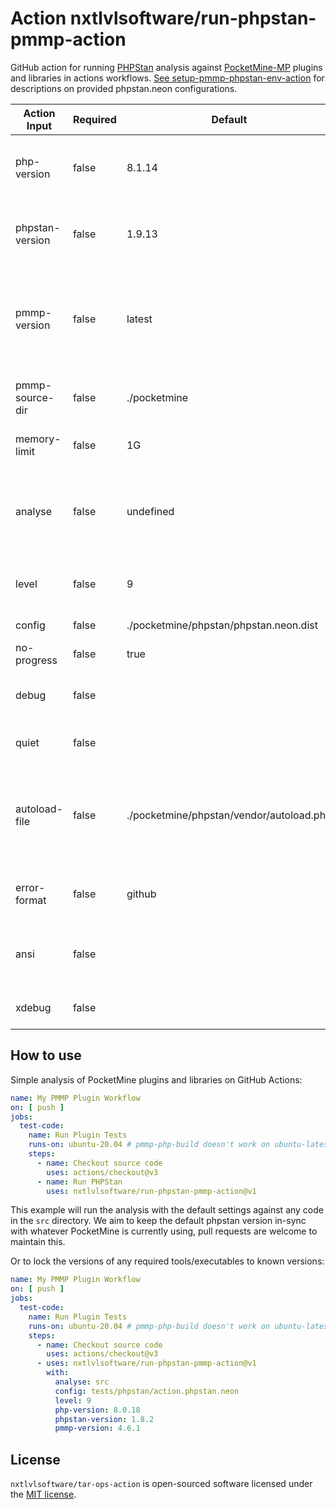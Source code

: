 # Action nxtlvlsoftware/run-phpstan-pmmp-action

GitHub action for running [PHPStan](https://github.com/phpstan/phpstan) analysis against [PocketMine-MP](https://github/pmmp/PocketMine-MP)
plugins and libraries in actions workflows. [See setup-pmmp-phpstan-env-action](https://github.com/NxtLvLSoftware/setup-pmmp-phpstan-env-action) for descriptions on provided phpstan.neon configurations.

| Action Input    | Required | Default                                  | Description                                                                                                                                                                                              |
|-----------------|----------|------------------------------------------|----------------------------------------------------------------------------------------------------------------------------------------------------------------------------------------------------------|
| php-version     | false    | 8.1.14                                   | Specifies the version of php to use. We try to keep the default up-to-date with PocketMine. Pull Requests welcome.                                                                                       |
| phpstan-version | false    | 1.9.13                                   | Specifies the version of phpstan to use. We try to keep the default up-to-date with PocketMine. Pull Requests welcome.                                                                                   |
| pmmp-version    | false    | latest                                   | Specifies the version of pmmp to use. Will use the latest available release by default. You should keep this locked to the API version in your plugin.yml as any non-stable release could be downloaded. |
| pmmp-source-dir | false    | ./pocketmine                             | Specifies the directory to install PocketMine sources and default phpstan.neon configs to.                                                                                                               |
| memory-limit    | false    | 1G                                       | Specifies the memory limit in the same format php.ini accepts.                                                                                                                                           |
| analyse         | false    | undefined                                | A space seperated list of paths to analyse. Providing paths here will override any paths specified in phpstan.neon files. (https://phpstan.org/config-reference#analysed-files)                          |
| level           | false    | 9                                        | Specifies the rule level to run (1-9). https://phpstan.org/user-guide/rule-levels                                                                                                                        |
| config          | false    | ./pocketmine/phpstan/phpstan.neon.dist   | Path to a phpstan.neon configuration file.                                                                                                                                                               |
| no-progress     | false    | true                                     | Turns off the progress bar.                                                                                                                                                                              |
| debug           | false    |                                          | Instead of the progress bar, it outputs lines with each analysed file before its analysis.                                                                                                               |
| quiet           | false    |                                          | Silences all the output. Useful if you’re interested only in the exit code.                                                                                                                              |
| autoload-file   | false    | ./pocketmine/phpstan/vendor/autoload.php | If your application uses a custom autoloader, you should set it up and register in a PHP file that is passed to this CLI option. Relative paths are resolved based on the current working directory.     |
| error-format    | false    | github                                   | Specifies a custom error formatter. https://phpstan.org/user-guide/output-format                                                                                                                         |
| ansi            | false    |                                          | Overrides the auto-detection of whether colors should be used in the output and how nice the progress bar should be.                                                                                     |
| xdebug          | false    |                                          | PHPStan turns off XDebug if it’s enabled to achieve better performance.                                                                                                                                  |

## How to use

Simple analysis of PocketMine plugins and libraries on GitHub Actions:

```yml
name: My PMMP Plugin Workflow
on: [ push ]
jobs:
  test-code:
    name: Run Plugin Tests
    runs-on: ubuntu-20.04 # pmmp-php-build doesn't work on ubuntu-latest yet
    steps:
      - name: Checkout source code
        uses: actions/checkout@v3
      - name: Run PHPStan
        uses: nxtlvlsoftware/run-phpstan-pmmp-action@v1
```

This example will run the analysis with the default settings against any code in the `src` directory. We aim to keep the
default phpstan version in-sync with whatever PocketMine is currently using, pull requests are welcome to maintain this.

Or to lock the versions of any required tools/executables to known versions:

```yml
name: My PMMP Plugin Workflow
on: [ push ]
jobs:
  test-code:
    name: Run Plugin Tests
    runs-on: ubuntu-20.04 # pmmp-php-build doesn't work on ubuntu-latest yet
    steps:
      - name: Checkout source code
        uses: actions/checkout@v3
      - uses: nxtlvlsoftware/run-phpstan-pmmp-action@v1
        with:
          analyse: src
          config: tests/phpstan/action.phpstan.neon
          level: 9
          php-version: 8.0.18
          phpstan-version: 1.8.2
          pmmp-version: 4.6.1
```

## License
`nxtlvlsoftware/tar-ops-action` is open-sourced software licensed under the [MIT license](LICENSE).
